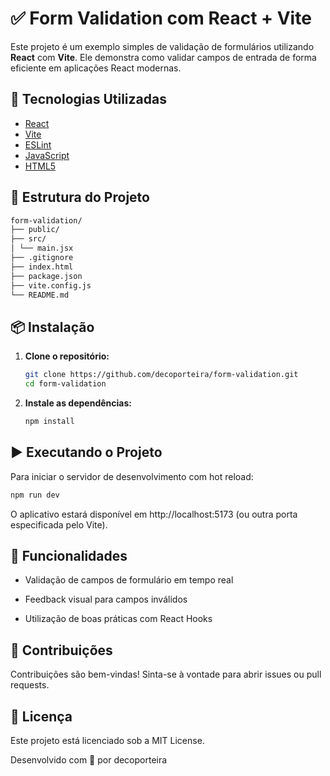 # ✅ Form Validation com React + Vite

Este projeto é um exemplo simples de validação de formulários utilizando **React** com **Vite**. Ele demonstra como validar campos de entrada de forma eficiente em aplicações React modernas.

## 🚀 Tecnologias Utilizadas

- [React](https://reactjs.org/)
- [Vite](https://vitejs.dev/)
- [ESLint](https://eslint.org/)
- [JavaScript](https://developer.mozilla.org/pt-BR/docs/Web/JavaScript)
- [HTML5](https://developer.mozilla.org/pt-BR/docs/Web/HTML)

## 📂 Estrutura do Projeto

```bash
form-validation/
├── public/
├── src/
│ └── main.jsx
├── .gitignore
├── index.html
├── package.json
├── vite.config.js
└── README.md
```

## 📦 Instalação

1. **Clone o repositório:**
   ```bash
   git clone https://github.com/decoporteira/form-validation.git
   cd form-validation
   ```
2. **Instale as dependências:**

    ```bash
    npm install
    ```

## ▶️ Executando o Projeto
Para iniciar o servidor de desenvolvimento com hot reload:

```bash
npm run dev
```
O aplicativo estará disponível em http://localhost:5173 (ou outra porta especificada pelo Vite).

## 🧪 Funcionalidades
- Validação de campos de formulário em tempo real

- Feedback visual para campos inválidos

- Utilização de boas práticas com React Hooks

## 🤝 Contribuições
Contribuições são bem-vindas! Sinta-se à vontade para abrir issues ou pull requests.

## 📄 Licença
Este projeto está licenciado sob a MIT License.

Desenvolvido com 💙 por decoporteira